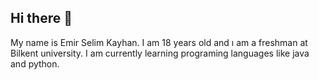 ## Hi there 👋
My name is Emir Selim Kayhan. 
I am 18 years old and ı am a freshman at Bilkent university.
I am currently learning programing languages like java and python.

<!--
**EmirSelimKayhan/EmirSelimKayhan** is a ✨ _special_ ✨ repository because its `README.md` (this file) appears on your GitHub profile.



-->
